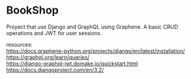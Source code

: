 # BookShop
Proyect that use Django and GraphQL using Graphene. A basic CRUD operations and JWT for user sessions.

resources: <br/>
https://docs.graphene-python.org/projects/django/en/latest/installation/ <br/>
https://graphql.org/learn/queries/<br/>
https://django-graphql-jwt.domake.io/quickstart.html<br/>
https://docs.djangoproject.com/en/3.2/<br/>
